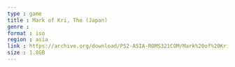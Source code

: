 ```yaml
---
type : game
title : Mark of Kri, The (Japan)
genre : 
format : iso
region : asia
link : https://archive.org/download/PS2-ASIA-ROMS321COM/Mark%20of%20Kri%2C%20The%20%28Japan%29.7z
size : 1.8GB
---
```

